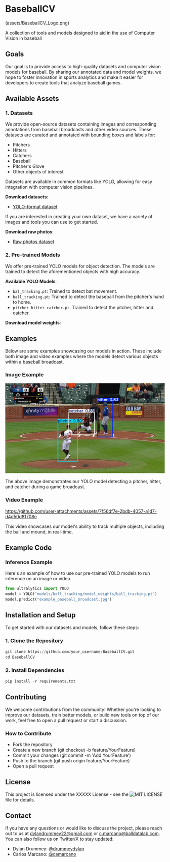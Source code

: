 # BaseballCV
(assets/BaseballCV_Logo.png)

 A collection of tools and models designed to aid in the use of Computer Vision in baseball

## Goals

Our goal is to provide access to high-quality datasets and computer vision models for baseball. By sharing our annotated data and model weights, we hope to foster innovation in sports analytics and make it easier for developers to create tools that analyze baseball games.

## Available Assets

### 1. Datasets
We provide open-source datasets containing images and corresponding annotations from baseball broadcasts and other video sources. These datasets are curated and annotated with bounding boxes and labels for:

- Pitchers
- Hitters
- Catchers
- Baseball
- Pitcher's Glove
- Other objects of interest

Datasets are available in common formats like YOLO, allowing for easy integration with computer vision pipelines. 

**Download datasets**:

- [YOLO-format dataset](datasets/yolo)

If you are interested in creating your own dataset, we have a variety of images and tools you can use to get started.

**Download raw photos**:

- [Raw photos dataset](datasets/raw_photos)

### 2. Pre-trained Models
We offer pre-trained YOLO models for object detection. The models are trained to detect the aforementioned objects with high accuracy.

**Available YOLO Models**:

- `bat_tracking.pt`: Trained to detect bat movement.
- `ball_tracking.pt`: Trained to detect the baseball from the pitcher's hand to home.
- `pitcher_hitter_catcher.pt`: Trained to detect the pitcher, hitter and catcher.

**Download model weights**:


## Examples

Below are some examples showcasing our models in action. These include both image and video examples where the models detect various objects within a baseball broadcast.

### Image Example

![Example Detection](assets/phc_example_prediction.jpg)

The above image demonstrates our YOLO model detecting a pitcher, hitter, and catcher during a game broadcast.

### Video Example
https://github.com/user-attachments/assets/7f56df7e-2bdb-4057-a1d7-d4d50d81708e



This video showcases our model's ability to track multiple objects, including the ball and mound, in real-time.

## Example Code

### Inference Example

Here's an example of how to use our pre-trained YOLO models to run inference on an image or video.

```python
from ultralytics import YOLO
model = YOLO("models/ball_tracking/model_weights/ball_tracking.pt")
model.predict("example_baseball_broadcast.jpg")
```


## Installation and Setup

To get started with our datasets and models, follow these steps:

### 1. Clone the Repository

```python
git clone https://github.com/your_username/BaseballCV.git
cd BaseballCV
```

### 2. Install Dependencies

```python
pip install -r requirements.txt
```

## Contributing

We welcome contributions from the community! Whether you're looking to improve our datasets, train better models, or build new tools on top of our work, feel free to open a pull request or start a discussion.

### How to Contribute

 - Fork the repository
 - Create a new branch (git checkout -b feature/YourFeature)
 - Commit your changes (git commit -m 'Add YourFeature')
 - Push to the branch (git push origin feature/YourFeature)
 - Open a pull request

## License

This project is licensed under the XXXXX License - see the ![MIT LICENSE](LICENSE) file for details.

## Contact

If you have any questions or would like to discuss the project, please reach out to us at dylandrummey22@gmail.com or c.marcano@balldatalab.com. You can also follow us on Twitter/X to stay updated:

- Dylan Drummey: [@drummeydylan](https://x.com/DrummeyDylan)
- Carlos Marcano: [@camarcano](https://x.com/camarcano)

